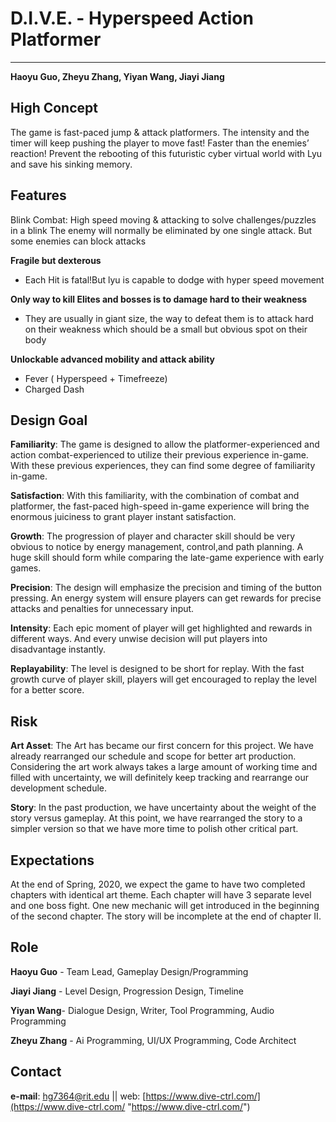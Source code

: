 # D.I.V.E. - Hyperspeed Action Platformer #

----------

**Haoyu Guo, Zheyu Zhang, Yiyan Wang, Jiayi Jiang**

## High Concept ##
The game is fast-paced jump & attack platformers. The intensity and the timer will keep pushing the player to move fast! Faster than the enemies’ reaction! Prevent the rebooting of this futuristic cyber virtual world with Lyu and save his sinking memory. 


## Features ##
Blink Combat: High speed moving & attacking to solve challenges/puzzles in a blink
The enemy will normally be eliminated by one single attack.  But some enemies can block attacks

**Fragile but dexterous** 

- Each Hit is fatal!But lyu is capable to dodge with hyper speed movement

**Only way to kill Elites and bosses is to damage hard to their weakness**

- They are usually in giant size, the way to defeat them is to attack hard on their weakness which should be a small but obvious spot on their body

**Unlockable advanced mobility and attack ability**

- Fever ( Hyperspeed + Timefreeze)
- Charged Dash

## Design Goal ##
**Familiarity**: The game is designed to allow the platformer-experienced and action combat-experienced to utilize their previous experience in-game. With these previous experiences, they can find some degree of familiarity in-game.

**Satisfaction**:  With this familiarity, with the combination of combat and platformer, the fast-paced high-speed in-game experience will bring the enormous juiciness to grant player instant satisfaction.

**Growth**:  The progression of player and character skill should be very obvious to notice by energy management, control,and path planning. A huge skill should form while comparing the late-game experience with early games.

**Precision**:  The design will emphasize the precision and timing of the button pressing. An energy system will ensure players can get rewards for precise attacks and penalties for unnecessary input.

**Intensity**:  Each epic moment of player will get highlighted and rewards in different ways. And every unwise decision will put players into disadvantage instantly.

**Replayability**:	   The level is designed to be short for replay. With the fast growth curve of player skill, players will get encouraged to replay the level for a better score.

## Risk ##
**Art Asset**:  The Art has became our first concern for this project. We have already rearranged our schedule and scope for better art production.  Considering the art work always takes a large amount of working time and filled with uncertainty, we will definitely keep tracking and rearrange our development schedule.

**Story**: 	 In the past production, we have uncertainty about the weight of the story versus gameplay. At this point, we have rearranged the story to a simpler version so that we have more time to polish other critical part.

## Expectations ##
At the end of Spring, 2020, we expect the game to have two completed chapters with identical art theme. Each chapter will have 3 separate level and one boss fight. One new mechanic will get introduced in the beginning of the second chapter. The story will be incomplete at the end of chapter II. 


## Role ##
**Haoyu Guo** - Team Lead, Gameplay Design/Programming 

**Jiayi Jiang** - Level Design, Progression Design, Timeline

**Yiyan Wang**- Dialogue Design, Writer, Tool Programming, Audio Programming

**Zheyu Zhang** - Ai Programming, UI/UX Programming, Code Architect

## Contact ##
**e-mail**: hg7364@rit.edu   ||   web: [https://www.dive-ctrl.com/](https://www.dive-ctrl.com/ "https://www.dive-ctrl.com/")
